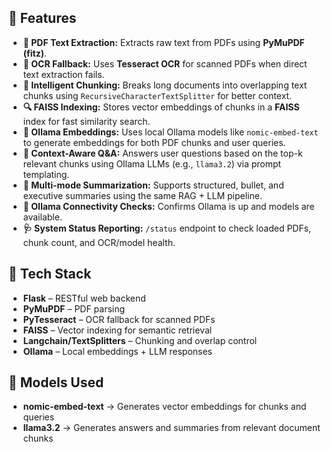 ## 📌 Features

- **📄 PDF Text Extraction:** Extracts raw text from PDFs using **PyMuPDF (fitz)**.
- **🧾 OCR Fallback:** Uses **Tesseract OCR** for scanned PDFs when direct text extraction fails.
- **🧠 Intelligent Chunking:** Breaks long documents into overlapping text chunks using `RecursiveCharacterTextSplitter` for better context.
- **🔍 FAISS Indexing:** Stores vector embeddings of chunks in a **FAISS** index for fast similarity search.
- **🧬 Ollama Embeddings:** Uses local Ollama models like `nomic-embed-text` to generate embeddings for both PDF chunks and user queries.
- **💬 Context-Aware Q&A:** Answers user questions based on the top-k relevant chunks using Ollama LLMs (e.g., `llama3.2`) via prompt templating.
- **📑 Multi-mode Summarization:** Supports structured, bullet, and executive summaries using the same RAG + LLM pipeline.
- **📶 Ollama Connectivity Checks:** Confirms Ollama is up and models are available.
- **🩺 System Status Reporting:** `/status` endpoint to check loaded PDFs, chunk count, and OCR/model health.

## 🧪 Tech Stack

- **Flask** – RESTful web backend
- **PyMuPDF** – PDF parsing
- **PyTesseract** – OCR fallback for scanned PDFs
- **FAISS** – Vector indexing for semantic retrieval
- **Langchain/TextSplitters** – Chunking and overlap control
- **Ollama** – Local embeddings + LLM responses

## 🤖 Models Used

- **nomic-embed-text** → Generates vector embeddings for chunks and queries
- **llama3.2** → Generates answers and summaries from relevant document chunks
